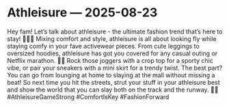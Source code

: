 # Athleisure — 2025-08-23

Hey fam! Let’s talk about athleisure - the ultimate fashion trend that’s here to stay! 💁🏻‍♀️ Mixing comfort and style, athleisure is all about looking fly while staying comfy in your fave activewear pieces. From cute leggings to oversized hoodies, athleisure has got you covered for any casual outing or Netflix marathon. 💃🏻 Rock those joggers with a crop top for a sporty chic vibe, or pair your sneakers with a mini skirt for a trendy twist. The best part? You can go from lounging at home to slaying at the mall without missing a beat! So next time you hit the streets, strut your stuff in your athleisure best and show the world that you can slay both on the track and the runway. 🙌🏻 #AthleisureGameStrong #ComfortIsKey #FashionForward